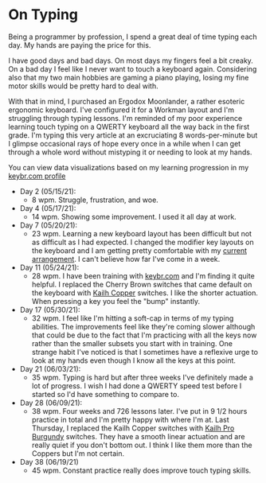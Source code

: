 # On Typing

Being a programmer by profession, I spend a great deal of time typing each day. My hands are paying the price for this.

I have good days and bad days. On most days my fingers feel a bit creaky. On a bad day I feel like I never want to touch a keyboard again. Considering also that my two main hobbies are gaming a piano playing, losing my fine motor skills would be pretty hard to deal with.

With that in mind, I purchased an Ergodox Moonlander, a rather esoteric ergonomic keyboard. I've configured it for a Workman layout and I'm struggling through typing lessons. I'm reminded of my poor experience learning touch typing on a QWERTY keyboard all the way back in the first grade. I'm typing this very article at an excruciating 8 words-per-minute but I glimpse occasional rays of hope every once in a while when I can get through a whole word without mistyping it or needing to look at my hands.

You can view data visualizations based on my learning progression in my [keybr.com profile][keybr profile]

- Day 2 (05/15/21):
  - 8 wpm. Struggle, frustration, and woe.
- Day 4 (05/17/21):
  - 14 wpm. Showing some improvement. I used it all day at work.
- Day 7 (05/20/21):
  - 23 wpm. Learning a new keyboard layout has been difficult but not as difficult as I had expected. I changed the modifier key layouts on the keyboard and I am getting pretty comfortable with my [current arrangement][workman-05-20-21]. I can't believe how far I've come in a week.
- Day 11 (05/24/21):
  - 28 wpm. I have been training with [keybr.com] and I'm finding it quite helpful. I replaced the Cherry Brown switches that came default on the keyboard with [Kailh Copper] switches. I like the shorter actuation. When pressing a key you feel the "bump" instantly.
- Day 17 (05/30/21):
  - 32 wpm. I feel like I'm hitting a soft-cap in terms of my typing abilities. The improvements feel like they're coming slower although that could be due to the fact that I'm practicing with all the keys now rather than the smaller subsets you start with in training. One strange habit I've noticed is that I sometimes have a reflexive urge to look at my hands even though I know all the keys at this point.
- Day 21 (06/03/21):
  - 35 wpm. Typing is hard but after three weeks I've definitely made a lot of progress. I wish I had done a QWERTY speed test before I started so I'd have something to compare to.
- Day 28 (06/09/21):
  - 38 wpm. Four weeks and 726 lessons later. I've put in 9 1/2 hours practice in total and I'm pretty happy with where I'm at. Last Thursday, I replaced the Kailh Copper switches with [Kailh Pro Burgundy] switches. They have a smooth linear actuation and are really quiet if you don't bottom out. I think I like them more than the Coppers but I'm not certain.
- Day 38 (06/19/21)
  - 45 wpm. Constant practice really does improve touch typing skills.

[workman-05-20-21]: https://configure.zsa.io/moonlander/layouts/KvONw/DYYjE/0
[keybr.com]: https://www.keybr.com/
[keybr profile]: https://www.keybr.com/profile/s32zch1
[Kailh Copper]: https://kono.store/collections/switches/products/kailh-speed-switches?variant=31458096054355
[Kailh Pro Burgundy]: https://kono.store/collections/switches/products/kailh-pro-switches?variant=31458088484947

